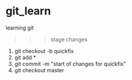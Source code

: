 # git_learn
learning git


>>> stage changes
1) git checkout -b quickfix
2) git add *
3) git commit -m "start of changes for quickfix"
4) git checkout master



